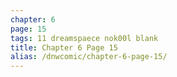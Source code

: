```yaml
---
chapter: 6
page: 15
tags: 11 dreamspaece nok00l blank
title: Chapter 6 Page 15
alias: /dnwcomic/chapter-6-page-15/
---
```

